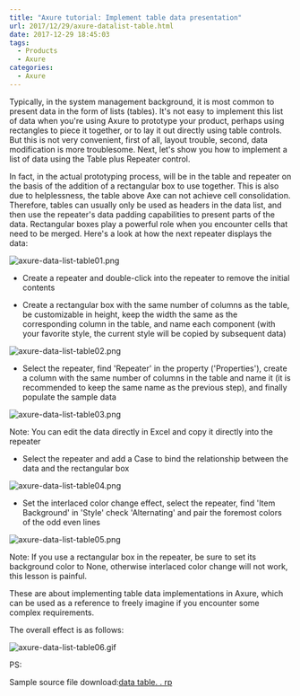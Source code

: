 ```yaml
---
title: "Axure tutorial: Implement table data presentation"
url: 2017/12/29/axure-datalist-table.html
date: 2017-12-29 18:45:03
tags:
  - Products
  - Axure
categories:
  - Axure
---
```


Typically, in the system management background, it is most common to present data in the form of lists (tables). It's not easy to implement this list of data when you're using Axure to prototype your product, perhaps using rectangles to piece it together, or to lay it out directly using table controls. But this is not very convenient, first of all, layout trouble, second, data modification is more troublesome. Next, let's show you how to implement a list of data using the Table plus Repeater control. 

<!--more-->

In fact, in the actual prototyping process, will be in the table and repeater on the basis of the addition of a rectangular box to use together. This is also due to helplessness, the table above Axe can not achieve cell consolidation. Therefore, tables can usually only be used as headers in the data list, and then use the repeater's data padding capabilities to present parts of the data. Rectangular boxes play a powerful role when you encounter cells that need to be merged. Here's a look at how the next repeater displays the data:

![axure-data-list-table01.png](http://imgs.lisenhui.cn/2017/12-19-axure-data-list-table01.png)

- Create a repeater and double-click into the repeater to remove the initial contents

- Create a rectangular box with the same number of columns as the table, be customizable in height, keep the width the same as the corresponding column in the table, and name each component (with your favorite style, the current style will be copied by subsequent data)

![axure-data-list-table02.png](http://imgs.lisenhui.cn/2017/12-19-axure-data-list-table02.png)


- Select the repeater, find 'Repeater' in the property ('Properties'), create a column with the same number of columns  in the table and name it (it is recommended to keep the same name as the previous step), and finally populate the sample data

![axure-data-list-table03.png](http://imgs.lisenhui.cn/2017/12-19-axure-data-list-table03.png)

Note: You can edit the data directly in Excel and copy it directly into the repeater

- Select the repeater and add a Case to bind the relationship between the data and the rectangular box

![axure-data-list-table04.png](http://imgs.lisenhui.cn/2017/12-19-axure-data-list-table04.png)

- Set the interlaced color change effect, select the repeater, find 'Item Background' in 'Style' check 'Alternating' and pair the foremost colors of the odd even lines

![axure-data-list-table05.png](http://imgs.lisenhui.cn/2017/12-19-axure-data-list-table05.png)


Note: If you use a rectangular box in the repeater, be sure to set its background color to None, otherwise interlaced color change will not work, this lesson is painful.


These are about implementing table data implementations in Axure, which can be used as a reference to freely imagine if you encounter some complex requirements. 

The overall effect is as follows:

![axure-data-list-table06.gif](http://imgs.lisenhui.cn/2017/12-19-axure-data-list-table06.gif)



PS:

Sample source file download:[data table. . rp](https://download.csdn.net/download/lisenhui_19/10537766)

